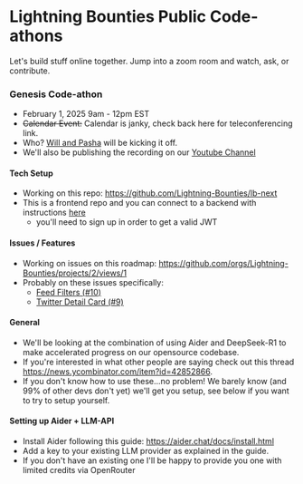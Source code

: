 # Lightning Bounties Public Code-athons

Let's build stuff online together. Jump into a zoom room and watch, ask, or contribute.

### Genesis Code-athon
- February 1, 2025 9am - 12pm EST
- ~~Calendar Event:~~ Calendar is janky, check back here for teleconferencing link.
- Who? [Will and Pasha](https://www.lightningbounties.com/team) will be kicking it off.
- We'll also be publishing the recording on our [Youtube Channel](https://www.youtube.com/@LightningBounties)


#### Tech Setup
- Working on this repo: https://github.com/Lightning-Bounties/lb-next
- This is a frontend repo and you can connect to a backend with instructions [here](https://docs.lightningbounties.com/docs/solve-a-bounty/working-on-opensource-frontend-lb-next)
  - you'll need to sign up in order to get a valid JWT

#### Issues / Features
- Working on issues on this roadmap: https://github.com/orgs/Lightning-Bounties/projects/2/views/1
- Probably on these issues specifically:
  - [Feed Filters (#10)](https://github.com/Lightning-Bounties/progress-tracker/issues/10)
  - [Twitter Detail Card (#9)](https://github.com/Lightning-Bounties/progress-tracker/issues/9)

#### General 
- We'll be looking at the combination of using Aider and DeepSeek-R1 to make accelerated progress on our opensource codebase. 
- If you're interested in what other people are saying check out this thread https://news.ycombinator.com/item?id=42852866. 
- If you don't know how to use these...no problem! We barely know (and 99% of other devs don't yet) we'll get you setup, see below if you want to try to setup yourself.

#### Setting up Aider + LLM-API
- Install Aider following this guide: https://aider.chat/docs/install.html
- Add a key to your existing LLM provider as explained in the guide.
- If you don't have an existing one I'll be happy to provide you one with limited credits via OpenRouter
